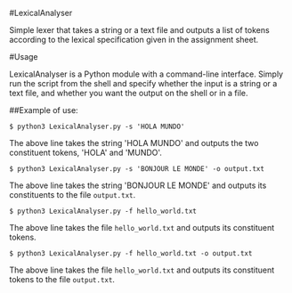 #LexicalAnalyser

Simple lexer that takes a string or a text file and outputs a list of tokens according to the lexical specification given in the assignment sheet.

#Usage

LexicalAnalyser is a Python module with a command-line interface. Simply run the script from the shell and specify whether the input is a string or a text file, and whether you want the output on the shell or in a file.

##Example of use:

`$ python3 LexicalAnalyser.py -s 'HOLA MUNDO'`

The above line takes the string 'HOLA MUNDO' and outputs the two constituent tokens, 'HOLA' and 'MUNDO'.

`$ python3 LexicalAnalyser.py -s 'BONJOUR LE MONDE' -o output.txt`

The above line takes the string 'BONJOUR LE MONDE' and outputs its constituents to the file `output.txt`.

`$ python3 LexicalAnalyser.py -f hello_world.txt`

The above line takes the file `hello_world.txt` and outputs its constituent tokens.

`$ python3 LexicalAnalyser.py -f hello_world.txt -o output.txt`

The above line takes the file `hello_world.txt` and outputs its constituent tokens to the file `output.txt`.
